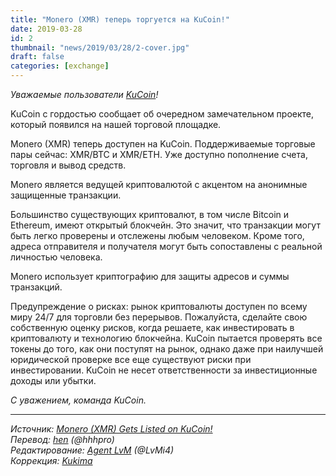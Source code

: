 ```yaml
---
title: "Monero (XMR) теперь торгуется на KuCoin!"
date: 2019-03-28
id: 2
thumbnail: "news/2019/03/28/2-cover.jpg"
draft: false
categories: [exchange]
---
```


_Уважаемые пользователи [KuCoin](https://www.kucoin.com/)!_

KuCoin с гордостью сообщает об очередном замечательном проекте, который появился на нашей торговой площадке.

Monero (XMR) теперь доступен на KuCoin. Поддерживаемые торговые пары сейчас: XMR/BTC и XMR/ETH. Уже доступно пополнение счета, торговля и вывод средств.

Monero является ведущей криптовалютой с акцентом на анонимные защищенные транзакции.

Большинство существующих криптовалют, в том числе Bitcoin и Ethereum, имеют открытый блокчейн. Это значит, что транзакции могут быть легко проверены и отслежены любым человеком. Кроме того, адреса отправителя и получателя могут быть сопоставлены с реальной личностью человека.

Monero использует криптографию для защиты адресов и суммы транзакций.

Предупреждение о рисках: рынок криптовалюты доступен по всему миру 24/7 для торговли без перерывов. Пожалуйста, сделайте свою собственную оценку рисков, когда решаете, как инвестировать в криптовалюту и технологию блокчейна. KuCoin пытается проверять все токены до того, как они поступят на рынок, однако даже при наилучшей юридической проверке все еще существуют риски при инвестировании. KuCoin не несет ответственности за инвестиционные доходы или убытки.

_С уважением, команда KuCoin._

---

_Источник: [Monero (XMR) Gets Listed on KuCoin!](https://www.kucoin.com/news/en-monero-xmr-gets-listed-on-kucoin)  
Перевод: [hen](https://xmr.ru/members/58/) (@hhhpro)  
Редактирование: [Agent LvM](https://xmr.ru/members/3/) (@LvMi4)  
Коррекция: [Kukima](https://xmr.ru/members/138/)_